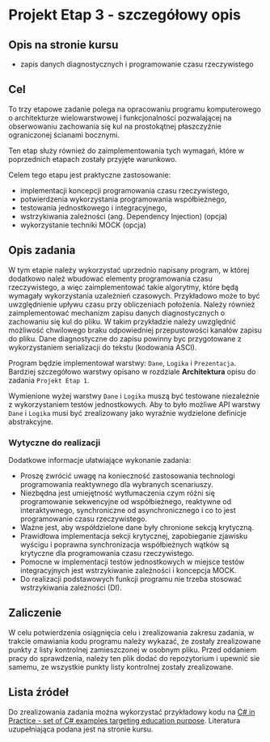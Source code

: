 # Projekt Etap 3 - szczegółowy opis

## Opis na stronie kursu

- zapis danych diagnostycznych i programowanie czasu rzeczywistego

## Cel

To trzy etapowe zadanie polega na opracowaniu programu komputerowego o architekturze wielowarstwowej i funkcjonalności pozwalającej na obserwowaniu zachowania się kul na prostokątnej płaszczyźnie ograniczonej ścianami bocznymi.

Ten etap służy również do zaimplementowania tych wymagań, które w poprzednich etapach zostały przyjęte warunkowo.

Celem tego etapu jest praktyczne zastosowanie:

- implementacji koncepcji programowania czasu rzeczywistego,
- potwierdzenia wykorzystania programowania współbieżnego,
- testowania jednostkowego i integracyjnego,
- wstrzykiwania zależności (ang. Dependency Injection) (opcja)
- wykorzystanie techniki MOCK (opcja)

## Opis zadania

W tym etapie należy wykorzystać uprzednio napisany program, w której dodatkowo należ wbudować elementy programowania czasu rzeczywistego, a więc zaimplementować takie algorytmy, które będą wymagały wykorzystania uzależnień czasowych. Przykładowo może to być uwzględnienie upływu czasu przy obliczeniach położenia. Należy również zaimplementować mechanizm zapisu danych diagnostycznych o zachowaniu się kul do pliku. W takim przykładzie należy uwzględnić możliwość chwilowego braku odpowiedniej przepustowości kanałów zapisu do pliku. Dane diagnostyczne do zapisu powinny byc przygotowane z wykorzystaniem serializacji do tekstu (kodowania ASCI).

Program będzie implementował warstwy: `Dane`, `Logika` i `Prezentacja`. Bardziej szczegółowo warstwy opisano w rozdziale **Architektura** opisu do zadania `Projekt Etap 1`.

Wymienione wyżej warstwy `Dane` i `Logika` muszą być testowane niezależnie z wykorzystaniem testów jednostkowych. Aby to było możliwe API warstwy `Dane` i `Logika` musi być zrealizowany jako wyraźnie wydzielone definicje abstrakcyjne.

### Wytyczne do realizacji

Dodatkowe informacje ułatwiające wykonanie zadania:

- Proszę zwrócić uwagę na konieczność zastosowania technologi programowania reaktywnego dla wybranych scenariuszy.
- Niezbędna jest umiejętność wytłumaczenia czym różni się programowanie sekwencyjne od współbieżnego, reaktywne od interaktywnego, synchroniczne od asynchronicznego i co to jest programowanie czasu rzeczywistego.
- Ważne jest, aby współdzielone dane były chronione sekcją krytyczną.
- Prawidłowa implementacja sekcji krytycznej, zapobieganie zjawisku wyścigu i poprawna synchronizacja współbieżnych wątków są krytyczne dla programowania czasu rzeczywistego.
- Pomocne w implementacji testów jednostkowych w miejsce testów integracyjnych jest wstrzykiwanie zależności i koncepcja MOCK.
- Do realizacji podstawowych funkcji programu nie trzeba stosować wstrzykiwania zależności (DI).

## Zaliczenie

W celu potwierdzenia osiągnięcia celu i zrealizowania zakresu zadania, w trakcie omawiania kodu programu należy wykazać, że zostały zrealizowane punkty z listy kontrolnej zamieszczonej w osobnym pliku. Przed oddaniem pracy do sprawdzenia, należy ten plik dodać do repozytorium i upewnić sie samemu, ze wszystkie punkty listy kontrolnej zostały zrealizowane.

## Lista źródeł

Do zrealizowania zadania można wykorzystać przykładowy kodu na [C# in Practice - set of C# examples targeting education purpose](https://github.com/mpostol/TP). Literatura uzupełniająca podana jest na stronie kursu.
